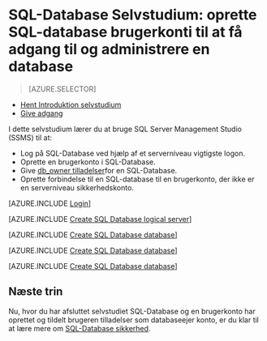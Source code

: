 <properties
    pageTitle="SQL-Database Selvstudium: Introduktion til sikkerhed"
    description="Lær at oprette brugerkonti til at få adgang til og til at administrere en database."
    keywords=""
    services="sql-database"
    documentationCenter=""
    authors="CarlRabeler"
    manager="jhubbard"
    editor=""/>


<tags
    ms.service="sql-database"
    ms.workload="data-management"
    ms.tgt_pltfrm="na"
    ms.devlang="na"
    ms.topic="hero-article"
    ms.date="08/17/2016"
    ms.author="carlrab"/>

# <a name="sql-database-tutorial-create-sql-database-user-accounts-to-access-and-manage-a-database"></a>SQL-Database Selvstudium: oprette SQL-database brugerkonti til at få adgang til og administrere en database


> [AZURE.SELECTOR]
- [Hent Introduktion selvstudium](sql-database-get-started-security.md)
- [Give adgang](sql-database-manage-logins.md)

I dette selvstudium lærer du at bruge SQL Server Management Studio (SSMS) til at:

- Log på SQL-Database ved hjælp af et serverniveau vigtigste logon.
- Oprette en brugerkonto i SQL-Database.
- Give [db_owner tilladelser](https://msdn.microsoft.com/library/ms189121.aspx#Anchor_0)for en SQL-Database.
- Oprette forbindelse til en SQL-database til en brugerkonto, der ikke er en serverniveau sikkerhedskonto.

[AZURE.INCLUDE [Login](../../includes/azure-getting-started-portal-login.md)]


[AZURE.INCLUDE [Create SQL Database logical server](../../includes/sql-database-sql-server-management-studio-connect-server-principal.md)]


[AZURE.INCLUDE [Create SQL Database database](../../includes/sql-database-create-new-database-user.md)]


[AZURE.INCLUDE [Create SQL Database database](../../includes/sql-database-grant-database-user-dbo-permissions.md)]


[AZURE.INCLUDE [Create SQL Database database](../../includes/sql-database-sql-server-management-studio-connect-user.md)]


## <a name="next-steps"></a>Næste trin
Nu, hvor du har afsluttet selvstudiet SQL-Database og en brugerkonto har oprettet og tildelt brugeren tilladelser som databaseejer konto, er du klar til at lære mere om [SQL-Database sikkerhed](sql-database-manage-logins.md).


